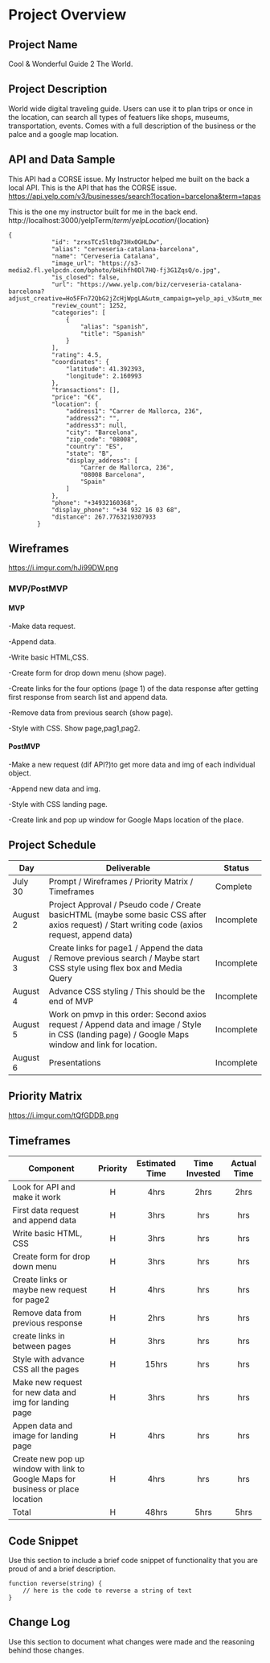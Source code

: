 # Project Overview

## Project Name

Cool & Wonderful Guide 2 The World.

## Project Description

World wide digital traveling guide. Users can use it to plan trips or once in the location, can search all types of featuers like shops, museums,  transportation, events. Comes with a full description of the business or the palce and a google map location.

## API and Data Sample

This API had a CORSE issue. My Instructor helped me built on the back a local API. 
This is the API that has the CORSE issue.
https://api.yelp.com/v3/businesses/search?location=barcelona&term=tapas

This is the one my instructor built for me in the back end.
http://localhost:3000/yelpTerm/${term}/yelpLocation/${location}
```
{
            "id": "zrxsTCz5lt8q73Hx0GHLDw",
            "alias": "cerveseria-catalana-barcelona",
            "name": "Cerveseria Catalana",
            "image_url": "https://s3-media2.fl.yelpcdn.com/bphoto/bHihfh0Dl7HQ-fj3G1ZqsQ/o.jpg",
            "is_closed": false,
            "url": "https://www.yelp.com/biz/cerveseria-catalana-barcelona?adjust_creative=Ho5FFn72QbG2jZcHjWpgLA&utm_campaign=yelp_api_v3&utm_medium=api_v3_business_search&utm_source=Ho5FFn72QbG2jZcHjWpgLA",
            "review_count": 1252,
            "categories": [
                {
                    "alias": "spanish",
                    "title": "Spanish"
                }
            ],
            "rating": 4.5,
            "coordinates": {
                "latitude": 41.392393,
                "longitude": 2.160993
            },
            "transactions": [],
            "price": "€€",
            "location": {
                "address1": "Carrer de Mallorca, 236",
                "address2": "",
                "address3": null,
                "city": "Barcelona",
                "zip_code": "08008",
                "country": "ES",
                "state": "B",
                "display_address": [
                    "Carrer de Mallorca, 236",
                    "08008 Barcelona",
                    "Spain"
                ]
            },
            "phone": "+34932160368",
            "display_phone": "+34 932 16 03 68",
            "distance": 267.7763219307933
        }
```

## Wireframes

https://i.imgur.com/hJi99DW.png

### MVP/PostMVP

 

#### MVP 

-Make data request.

-Append data.

-Write basic HTML,CSS.

-Create form for drop down menu (show page).

-Create links for the four options (page 1) of the data response after getting first 
 response from search list and append data.
 
-Remove data from previous search (show page).

-Style with CSS. Show page,pag1,pag2.
 
#### PostMVP  

-Make a new request (dif API?)to get more data and img of each individual object.

-Append new data and img.

-Style with CSS landing page.

-Create link and pop up window for Google Maps location of the place.

## Project Schedule

|  Day | Deliverable | Status
|---|---| ---|
|July 30 | Prompt / Wireframes / Priority Matrix / Timeframes |Complete
|August 2| Project Approval / Pseudo code / Create basicHTML (maybe some basic CSS after axios request) / Start writing code (axios request, append data)| Incomplete
|August 3| Create links for page1 / Append the data / Remove previous search / Maybe start CSS style using flex box and Media Query| Incomplete
|August 4| Advance CSS styling / This should be the end of MVP |Incomplete
|August 5|Work on pmvp in this order: Second axios request /  Append data and image / Style in CSS (landing page) / Google Maps window and link for location.| Incomplete
|August 6| Presentations | Incomplete

## Priority Matrix

https://i.imgur.com/tQfGDDB.png

## Timeframes

| Component | Priority | Estimated Time | Time Invested | Actual Time |
| --- | :---: |  :---: | :---: | :---: |
| Look for API and make it work | H | 4hrs| 2hrs | 2hrs |
| First data request and append data | H | 3hrs| hrs | hrs |
| Write basic HTML, CSS | H | 3hrs | hrs | hrs |
| Create form for drop down menu | H | 3hrs | hrs | hrs |
| Create links or maybe new request for page2 | H | 4hrs | hrs | hrs |
| Remove data from previous response | H | 2hrs | hrs | hrs |
| create links in between pages | H | 3hrs | hrs | hrs |
| Style with advance CSS all the pages | H | 15hrs | hrs | hrs |
| Make new request for new data and img for landing page | H | 3hrs | hrs | hrs |
| Appen data and image for landing page | H | 4hrs | hrs | hrs |
| Create new pop up window with link to Google Maps for business or place location | H | 4hrs | hrs | hrs |
| Total | H | 48hrs| 5hrs | 5hrs |

## Code Snippet

Use this section to include a brief code snippet of functionality that you are proud of and a brief description.  

```
function reverse(string) {
	// here is the code to reverse a string of text
}
```

## Change Log
 Use this section to document what changes were made and the reasoning behind those changes.  
